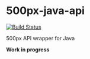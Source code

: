 500px-java-api 
==============

[![Build Status](https://travis-ci.org/nikuyoshi/500px-java-api.svg?branch=master)](https://travis-ci.org/nikuyoshi/500px-java-api)
    
500px API wrapper for Java

**Work in progress**
